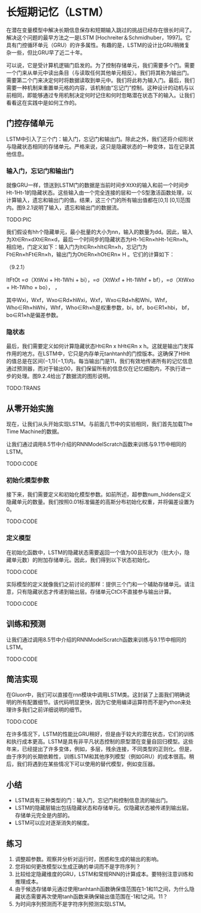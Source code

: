 

<!--
 * @version:
 * @Author:  StevenJokes https://github.com/StevenJokes
 * @Date: 2020-07-17 18:27:47
 * @LastEditors:  StevenJokes https://github.com/StevenJokes
 * @LastEditTime: 2020-07-17 22:45:20
 * @Description:translate by machine
 * @TODO::
 * @Reference:http://preview.d2l.ai/d2l-en/master/chapter_recurrent-modern/lstm.html
-->

# 长短期记忆（LSTM）

在潜在变量模型中解决长期信息保存和短期输入跳过的挑战已经存在很长时间了。解决这个问题的最早方法之一是LSTM [Hochreiter＆Schmidhuber，1997]。它具有门控循环单元（GRU）的许多属性。有趣的是，LSTM的设计比GRU稍微复杂一些，但比GRU早了近二十年。

可以说，它是受计算机逻辑门启发的。为了控制存储单元，我们需要多个门。需要一个门来从单元中读出条目（与读取任何其他单元相反）。我们将其称为输出门。需要第二个门来决定何时将数据读取到单元中。我们将此称为输入门。最后，我们需要一种机制来重置单元格的内容，该机制由“忘记门”控制。这种设计的动机与以前相同，即能够通过专用机制决定何时记住和何时忽略潜在状态下的输入。让我们看看这在实践中是如何工作的。

## 门控存储单元

LSTM中引入了三个门：输入门，忘记门和输出门。除此之外，我们还将介绍形状与隐藏状态相同的存储单元。严格来说，这只是隐藏状态的一种变体，旨在记录其他信息。

### 输入门，忘记门和输出门

就像GRU一样，馈送到LSTM门的数据是当前时间步XtXt的输入和前一个时间步Ht-1Ht-1的隐藏状态。这些输入由一个完全连接的层和一个S型激活函数处理，以计算输入，遗忘和输出门的值。结果，这三个门的所有输出值都在[0,1] [0,1]范围内。图9.2.1说明了输入，遗忘和输出门的数据流。

TODO:PIC

我们假设有hh个隐藏单元，最小批量的大小为nn，输入的数量为dd。因此，输入为Xt∈Rn×dXt∈Rn×d，最后一个时间步的隐藏状态为Ht-1∈Rn×hHt-1∈Rn×h。相应地，门定义如下：输入门为It∈Rn×hIt∈Rn×h，忘记门为Ft∈Rn×hFt∈Rn×h，输出门为Ot∈Rn×hOt∈Rn× H 。它们的计算如下：

（9.2.1）

ItFtOt =σ（XtWxi + Ht-1Whi + bi），=σ（XtWxf + Ht-1Whf + bf），=σ（XtWxo + Ht-1Who + bo），
，

其中Wxi，Wxf，Wxo∈Rd×hWxi，Wxf，Wxo∈Rd×h和Whi，Whf，Who∈Rh×hWhi，Whf，Who∈Rh×h是权重参数，bi，bf，bo∈R1×hbi， bf，bo∈R1×h是偏差参数。

### 隐状态

最后，我们需要定义如何计算隐藏状态Ht∈Rn x hHt∈Rn x h。这就是输出门发挥作用的地方。在LSTM中，它只是内存单元tanhtanh的门控版本。这确保了HtHt的值总是在区间(−1,1)(−1,1)内。每当输出门是11，我们有效地传递所有的记忆信息通过预测器，而对于输出00，我们保留所有的信息仅在记忆细胞内，不执行进一步的处理。图9.2.4给出了数据流的图形说明。

TODO:TRANS

## 从零开始实施

现在，让我们从头开始实现LSTM。与前面几节中的实验相同，我们首先加载The Time Machine的数据。

让我们通过调用8.5节中介绍的RNNModelScratch函数来训练与9.1节中相同的LSTM。

TODO:CODE

### 初始化模型参数

接下来，我们需要定义和初始化模型参数。如前所述，超参数num_hiddens定义隐藏单元的数量。我们按照0.01标准偏差的高斯分布初始化权重，并将偏差设置为0。

TODO:CODE

### 定义模型

在初始化函数中，LSTM的隐藏状态需要返回一个值为00且形状为（批大小，隐藏单元数）的附加存储单元。因此，我们得到以下状态初始化。

TODO:CODE

实际模型的定义就像我们之前讨论的那样：提供三个门和一个辅助存储单元。请注意，只有隐藏状态才传递到输出层。存储单元CtCt不直接参与输出计算。

TODO:CODE

## 训练和预测

让我们通过调用8.5节中介绍的RNNModelScratch函数来训练与9.1节中相同的LSTM。

TODO:CODE

## 简洁实现

在Gluon中，我们可以直接在rnn模块中调用LSTM类。这封装了上面我们明确说明的所有配置细节。该代码明显更快，因为它使用编译运算符而不是Python来处理许多我们之前详细说明的细节。

TODO:CODE

在许多情况下，LSTM的性能比GRU稍好，但是由于较大的潜在状态，它们的训练和执行成本更高。LSTM是具有非平凡状态控制的原型潜在变量自回归模型。这些年来，已经提出了许多变体，例如，多层，残余连接，不同类型的正则化。但是，由于序列的长期依赖性，训练LSTM和其他序列模型（例如GRU）的成本很高。稍后，我们将遇到在某些情况下可以使用的替代模型，例如变压器。

## 小结

* LSTM具有三种类型的门：输入门，忘记门和控制信息流的输出门。
* LSTM的隐藏层输出包括隐藏状态和存储单元。仅隐藏状态被传递到输出层。存储单元完全是内部的。
* LSTM可以应对逐渐消失的梯度。

## 练习

1. 调整超参数。观察并分析对运行时，困惑和生成的输出的影响。
1. 您将如何更改模型以生成正确的单词而不是字符序列？
1. 比较给定隐藏维度的GRU，LSTM和常规RNN的计算成本。要特别注意训练和推理成本。
1. 由于候选存储单元通过使用tanhtanh函数确保值范围在1-1和11之间，为什么隐藏状态需要再次使用tanh函数来确保输出值范围在-1和1之间。11？
1. 为时间序列预测而不是字符序列预测实现LSTM。
